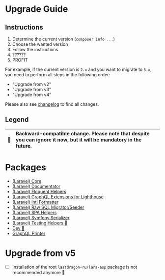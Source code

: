 # Upgrade Guide

[include:file]: ./docs/Shared/Upgrade.md
[//]: # (start: 556e36b93ca9f82e94056295c197aa9a4c8c042054927a9bf08dd9140ad872b8)
[//]: # (warning: Generated automatically. Do not edit.)

## Instructions

1. Determine the current version (`composer info ...`)
2. Choose the wanted version
3. Follow the instructions
4. ??????
5. PROFIT

For example, if the current version is `2.x` and you want to migrate to `5.x`, you need to perform all steps in the following order:

* "Upgrade from v2"
* "Upgrade from v3"
* "Upgrade from v4"

Please also see [changelog](https://github.com/LastDragon-ru/lara-asp/releases) to find all changes.

## Legend

| 🤝 | Backward-compatible change. Please note that despite you can ignore it now, but it will be mandatory in the future. |
|:--:|:--------------------------------------------------------------------------------------------------------------------|

[//]: # (end: 556e36b93ca9f82e94056295c197aa9a4c8c042054927a9bf08dd9140ad872b8)

# Packages

[include:package-list]: ./packages ({"template": "upgradable"})
[//]: # (start: 39292ac87c6fc1ec1884b9449c69f39245874999bd085380a87c7473ffae043b)
[//]: # (warning: Generated automatically. Do not edit.)

* [(Laravel) Core](<packages/core/UPGRADE.md>)
* [(Laravel) Documentator](<packages/documentator/UPGRADE.md>)
* [(Laravel) Eloquent Helpers](<packages/eloquent/UPGRADE.md>)
* [(Laravel) GraphQL Extensions for Lighthouse](<packages/graphql/UPGRADE.md>)
* [(Laravel) Intl Formatter](<packages/formatter/UPGRADE.md>)
* [(Laravel) Raw SQL Migrator/Seeder](<packages/migrator/UPGRADE.md>)
* [(Laravel) SPA Helpers](<packages/spa/UPGRADE.md>)
* [(Laravel) Symfony Serializer](<packages/serializer/UPGRADE.md>)
* [(Laravel) Testing Helpers 🐝](<packages/testing/UPGRADE.md>)
* [Dev 🐝](<packages/dev/UPGRADE.md>)
* [GraphQL Printer](<packages/graphql-printer/UPGRADE.md>)

[//]: # (end: 39292ac87c6fc1ec1884b9449c69f39245874999bd085380a87c7473ffae043b)

# Upgrade from v5

* [ ] Installation of the root `lastdragon-ru/lara-asp` package is not recommended anymore 🤝
